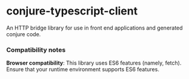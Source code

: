 # conjure-typescript-client
An HTTP bridge library for use in front end applications and generated conjure code.

### Compatibility notes

__Browser compatibility__: This library uses ES6 features (namely, fetch). Ensure that your runtime environment supports ES6 features.

